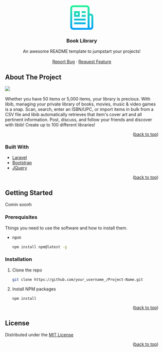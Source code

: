 
<div id="top"></div>


<!-- PROJECT LOGO -->
<br />
<div align="center">
  <a href="https://github.com/MyCodePool/book_library">
    <img src="readme.png" alt="Logo" width="80" height="80">
  </a>

  <h3 align="center">Book Library</h3>

  <p align="center">
    An awesome README template to jumpstart your projects!
    <br />
    <br />
    <a href="https://github.com/MyCodePool/book_library/issues">Report Bug</a>
    ·
    <a href="https://github.com/MyCodePool/book_library/issues">Request Feature</a>
  </p>
</div>




<!-- ABOUT THE PROJECT -->
## About The Project

![](readme.gif)


Whether you have 50 items or 5,000 items, your library is precious. With libib, managing your private library of books, movies, music & video games is a snap. Scan, search, enter an ISBN/UPC, or import items in bulk from a CSV file and libib automatically retrieves that item's cover art and all pertinent information. Post, discuss, and follow your friends and discover with libib! Create up to 100 different libraries!

<p align="right">(<a href="#top">back to top</a>)</p>



### Built With

* [Laravel](https://laravel.com)
* [Bootstrap](https://getbootstrap.com)
* [JQuery](https://jquery.com)

<p align="right">(<a href="#top">back to top</a>)</p>



<!-- GETTING STARTED -->
## Getting Started

Comin soonh

### Prerequisites

Things you need to use the software and how to install them.
* npm
  ```sh
  npm install npm@latest -g
  ```

### Installation


1. Clone the repo
   ```sh
   git clone https://github.com/your_username_/Project-Name.git
   ```
2. Install NPM packages
   ```sh
   npm install
   ```


<p align="right">(<a href="#top">back to top</a>)</p>



<!-- LICENSE -->
## License

Distributed under the [MIT License](http://opensource.org/licenses/MIT)

<p align="right">(<a href="#top">back to top</a>)</p>
